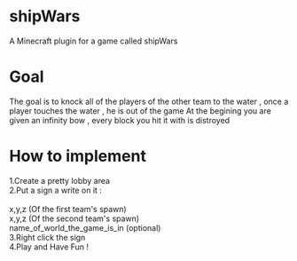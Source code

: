 # shipWars
A Minecraft plugin for a game called shipWars

# Goal
The goal is to knock all of the players of the other team to the water , once a player touches the water , he is out of the game
At the begining you are given an infinity bow , every block you hit it with is distroyed

# How to implement
1.Create a pretty lobby area</br>
2.Put a sign a write on it :</br>
    <shipWars></br>
    x,y,z (Of the first team's spawn)</br>
    x,y,z (Of the second team's spawn)</br>
    name_of_world_the_game_is_in (optional)  
3.Right click the sign</br>
4.Play and Have Fun !
